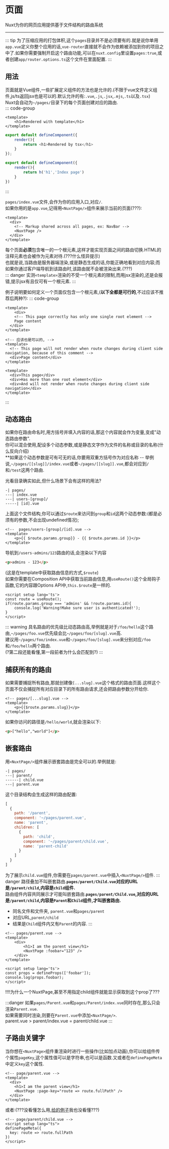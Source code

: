 # 页面
<p class='text-2xl font-bold'>Nuxt为你的网页应用提供基于文件结构的路由系统</p>

***
::: tip
为了压缩应用的打包体积,这个`pages`目录并不是必须要有的.就是说你单用`app.vue`定义你整个应用的话,`vue-router`直接就不会作为依赖被添加到你的项目之中了.如果你需要强制开启这个路由功能,可以在`nuxt.config`里设置`pages:true`,或者创建`app/router.options.ts`这个文件在里面配置.
:::

## 用法
页面就是Vue组件,一些扩展定义组件的方法也是允许的.(不限于vue文件定义组件,js/ts返回jsx也是可以的.默认允许的有:`.vue`,`.js`,`.jsx`,`.mjs`,`.ts`以及`.tsx`)  
Nuxt会自动为`~/pages/`目录下的每个页面创建对应的路由.  
::: code-group 
```vue [pages/index.vue]
<template>
    <h1>Rendered with template</h1> 
</template>
```

```ts [pages/index.tsx]
export default defineComponent({
    render(){
        return <h1>Rendered by tsx</h1>
    }
});
```
```ts [pages/index.ts]
export default defineComponent({
    render(){
        return h('h1','Index page')
    }
})
```
:::

`pages/index.vue`文件,会作为你的应用入口,对应`/`.  
如果你用的是`app.vue`,记得用`<NuxtPage/>`组件来展示当前的页面(???):
```vue
<template>
  <div>
    <!-- Markup shared across all pages, ex: NavBar -->
    <NuxtPage />
  </div>
</template>
```
每个页面**必须**包含唯一的一个根元素,这样才能实现页面之间的路由切换.HTML的注释元素也会被作为元素对待.(???什么怪异提示)  
也就是说,当路由是服务器端渲染,或是静态生成的话,你能正确地看到对应内容;而如果你通过客户端导航到该路由时,该路由就不会被渲染出来.(???)  
::: danger
实测`<template>`渲染的不受一个根元素的限制,而用jsx渲染的,还是会报错,提示jsx有且仅可有一个根元素.
:::

例子说明要如何定义一个页面仅包含一个根元素,(**以下全都是可行的**,不过应该不推荐后两种?):
::: code-group
```vue [pages/working.vue]
<template>
    <div>
    <!-- This page correctly has only one single root element -->
    Page content
  </div>
</template>
```
```vue [pages/work-but-bad-1.vue]
<!-- 应该也是可以的, -->
<template>
  <!-- This page will not render when route changes during client side navigation, because of this comment -->
  <div>Page content</div>
</template>
```
```vue [pages/work-but-bad-2.vue]
<template>
  <div>This page</div>
  <div>Has more than one root element</div>
  <div>And will not render when route changes during client side navigation</div>
</template>
```
:::

## 动态路由
如果你在路由命名时,用方括号并填入内容的话,那这个内容就会作为变量,变成"动态路由参数".  
你可以混合使用,配设多个动态参数,或是静态文字作为文件的名称或目录的名称(什么反向介绍)  
**如果这个动态参数是可有可无的话,你要用双重方括号作为对应名称 -- 举例说,`~/pages/[[slug]]/index.vue`或者`~/pages/[[slug]].vue`,都会对应到`/`和`/test`这两个路由.  
<p class="text-xs text-blue-300">光看目录确实如此,但什么场景下会有这样的用法?</p>

```text
-| pages/
---| index.vue
---| users-[group]/
-----| [id].vue
```
上面这个文件结构,你可以通过`$route`来访问到`group`和`id`这两个动态参数:(都是必须有的参数,不会出现undefined情况);
```vue
<!--  pages/users-[group]/[id].vue -->
<template>
    <p>{{ $route.params.group}} - {{ $route.params.id }}</p>
</template>
```
导航到`/users-admins/123`路由的话,会渲染以下内容
```html
<p>admins - 123</p>
```
(这是在template中获取路由信息的方式,`$route`)  
如果你需要在Composition API中获取当前路由信息,用`useRoute()`这个全局钩子函数,它的内容跟Options API中,`this.$route`是一样的.
```vue
<script setup lang='ts'>
const route = useRoute();
if(route.params.group === 'admins' && !route.params.id){
    console.log('Warning!Make sure user is authenticated!');
}
</script>
```

::: warning
具名路由的优先级比动态路由高,举例就是对于`/foo/hello`这个路由,`~/pages/foo.vue`优先级会比`~/pages/foo/[slug].vue`高.  
建议用`~/pages/foo/index.vue`和`~/pages/foo/[slug].vue`来分别对应`/foo`和`/foo/hello`两个路由.  
(?第二段还能看懂,第一段前者为什么会匹配到?)
:::

## 捕获所有的路由
如果需要捕捉所有路由,那就创建像`[...slug].vue`这个格式的路由页面.这样这个页面不仅会捕捉所有对应目录下的所有路由请求,还会把路由参数分开给你.
```vue
<!-- pages/[...slug].vue -->
<template>
    <p>{{$route.params.slug}}</p>
</template>
```
如果你访问的路径是`/hello/world`,就会渲染以下:
```html
<p>["hello","world"]</p>
```

## 嵌套路由
用`<NuxtPage/>`组件展示嵌套路由是完全可以的.举例就是:
```text
-| pages/
---| parent/
------| child.vue
---| parent.vue
```
这个目录结构会生成这样的路由配置:
```js
[
  {
    path: '/parent',
    component: '~/pages/parent.vue',
    name: 'parent',
    children: [
      {
        path: 'child',
        component: '~/pages/parent/child.vue',
        name: 'parent-child'
      }
    ]
  }
]
```
为了展示`child.vue`组件,你需要在`pages/parent.vue`中插入`<NuxtPage/>`组件.
::: danger
路径叠加不叫嵌套路由.**`pages/parent/Child.vue`对应的URL是`/parent/child`,内容是`child`组件.**   
路由组件内容共同展示才可能叫嵌套路由.**`pages/parent/Child.vue`,对应的URL是`/parent/child`,内容是`Parent`和`Child`组件,才叫嵌套路由.**  
* 同名文件和文件夹, `parent.vue`和`pages/parent`
* 对应URL,`parent/child`
* 结果是`Child`组件内又有`Parent`的内容.
:::

```vue 
<!-- pages/parent.vue -->
<template>
    <div>
        <h1>I am the parent view</h1>
        <NuxtPage :foobar="123" />
    </div>
</template>
```
```vue 
<script setup lang='ts'>
const props = defineProps(['foobar']);
console.log(props.foobar);
</script>
```
<p class="text-xs text-blue-300">!!!!为什么一个NuxtPage,甚至不用指定child组件就能显示获取到这个prop了???</p>

:::danger
如果`pages/Parent.vue`和`pages/Parent/index.vue`同时存在,那么只会渲染`Parent.vue`.  
如果需要同时渲染,则要在`Parent.vue`中添加`<NuxtPage/>`.  
parent.vue > parent/index.vue = parent/child.vue
:::

## 子路由关键字
当你想在`<NuxtPage>`组件重渲染时进行一些操作(比如加点动画),你可以给组件传个属性`pageKey`,这个属性值可以是字符串,也可以是函数.又或者在`definePageMeta`中定义`key`这个属性.
```vue
<!-- page/parent.vue -->
<template>
  <div>
    <h1>I am the parent view</h1>
    <NuxtPage :page-key="route => route.fullPath" />
  </div>
</template>
```
或者:(???没看懂怎么用,[给的例子](https://nuxt.com/docs/examples/routing/pages)我也没看懂???)
```vue
<!-- page/parent/child.vue -->
<script setup lang="ts">
definePageMeta({
  key: route => route.fullPath
})
</script>
```